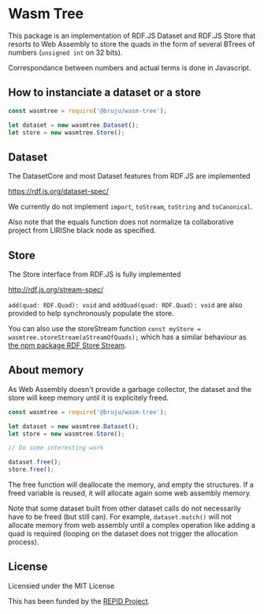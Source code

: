 # Wasm Tree

This package is an implementation of RDF.JS Dataset and RDF.JS Store that
resorts to Web Assembly to store the quads in the form of several BTrees of
numbers (`unsigned int` on 32 bits).

Correspondance between numbers and actual terms is done in Javascript.


## How to instanciate a dataset or a store

```javascript
const wasmtree = require('@bruju/wasm-tree');

let dataset = new wasmtree.Dataset();
let store = new wasmtree.Store();
```

## Dataset

The DatasetCore and most Dataset features from RDF.JS are implemented

https://rdf.js.org/dataset-spec/

We currently do not implement `import`, `toStream`, `toString` and `toCanonical`.

Also note that the equals function does not normalize ta collaborative project from LIRIShe black node as specified.


## Store

The Store interface from RDF.JS is fully implemented

http://rdf.js.org/stream-spec/

`add(quad: RDF.Quad): void` and `addQuad(quad: RDF.Quad): void` are also provided to help synchronously populate the store.

You can also use the storeStream function
`const myStore = wasmtree.storeStream(aStreamOfQuads);` which has a similar behaviour as [the npm package RDF Store Stream](https://www.npmjs.com/package/rdf-store-stream).

## About memory

As Web Assembly doesn't provide a garbage collector, the dataset and the store
will keep memory until it is explicitely freed.


```javascript
const wasmtree = require('@bruju/wasm-tree');

let dataset = new wasmtree.Dataset();
let store = new wasmtree.Store();

// Do some interesting work

dataset.free();
store.free();
```

The free function will deallocate the memory, and empty the structures. If a
freed variable is reused, it will allocate again some web assembly memory.

Note that some dataset built from other dataset calls do not necessarily have
to be freed (but still can). For example, `dataset.match()` will not allocate
memory from web assembly until a complex operation like adding a quad is
required (looping on the dataset does not trigger the allocation process).


## License

Licensied under the MIT License

This has been funded by the [REPID Project](https://projet.liris.cnrs.fr/repid/index.html).

